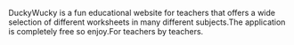 DuckyWucky is a fun educational website for teachers that offers a wide selection of different worksheets in many different subjects.The application is completely
free so enjoy.For teachers by teachers.
